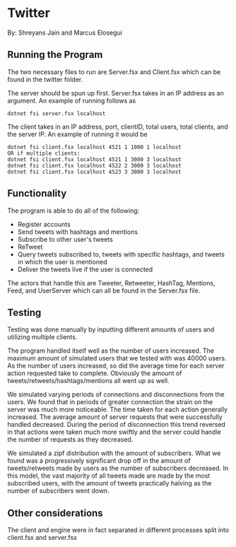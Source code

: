 # Twitter
By: Shreyans Jain and Marcus Elosegui

## Running the Program
The two necessary files to run are Server.fsx and Client.fsx which can be found in the 
twitter folder. 

The server should be spun up first. Server.fsx takes in an IP address as an argument. An 
example of running follows as 
    
    dotnet fsi server.fsx localhost

The client takes in an IP address, port, clientID, total users, total clients, and the
server IP. An example of running it would be

    dotnet fsi client.fsx localhost 4521 1 1000 1 localhost
    OR if multiple clients:
    dotnet fsi client.fsx localhost 4521 1 3000 3 localhost
    dotnet fsi client.fsx localhost 4522 2 3000 3 localhost
    dotnet fsi client.fsx localhost 4523 3 3000 3 localhost

## Functionality
The program is able to do all of the following:

- Register accounts
- Send tweets with hashtags and mentions
- Subscribe to other user's tweets
- ReTweet
- Query tweets subscribed to, tweets with specific hashtags, and tweets in which the user
  is mentioned
- Deliver the tweets live if the user is connected

The actors that handle this are Tweeter, Retweeter, HashTag, Mentions, Feed, and UserServer
which can all be found in the Server.fsx file.

## Testing
Testing was done manually by inputting different amounts of users and utilizing multiple
clients. 

The program handled itself well as the number of users increased. The maximum amount of 
simulated users that we tested with was 40000 users. As the number of users increased, so 
did the average time for each server action requested take to complete. Obviously the 
amount of tweets/retweets/hashtags/mentions all went up as well. 

We simulated varying periods of connections and disconnections from the users. We found
that in periods of greater connection the strain on the server was much more noticeable. 
The time taken for each action generally increased. The average amount of server requests
that were successfully handled decreased. During the period of disconnection this trend
reversed in that actions were taken much more swiftly and the server could handle the
number of requests as they decreased.

We simulated a zipf distribution with the amount of subscribers. What we found was a 
progressively significant drop off in the amount of tweets/retweets made by users as 
the number of subscribers decreased. In this model, the vast majority of all tweets made
are made by the most subscribed users, with the amount of tweets practically halving
as the number of subscribers went down.

## Other considerations
The client and engine were in fact separated in different processes split into client.fsx
and server.fsx



